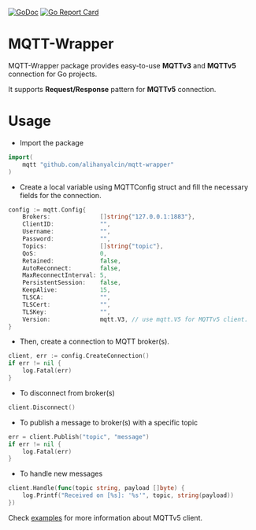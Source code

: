 [![GoDoc](https://godoc.org/github.com/alihanyalcin/mqtt-wrapper?status.svg)](https://godoc.org/github.com/alihanyalcin/mqtt-wrapper)
[![Go Report Card](https://goreportcard.com/badge/github.com/alihanyalcin/mqtt-wrapper)](https://goreportcard.com/report/github.com/alihanyalcin/mqtt-wrapper)
# MQTT-Wrapper
MQTT-Wrapper package provides easy-to-use **MQTTv3** and **MQTTv5** connection for Go projects.

It supports **Request/Response** pattern for **MQTTv5** connection.

# Usage

* Import the package 
```go
import( 
    mqtt "github.com/alihanyalcin/mqtt-wrapper"
)
```
* Create a local variable using MQTTConfig struct and fill the necessary fields for the connection.
```go
config := mqtt.Config{
    Brokers:              []string{"127.0.0.1:1883"},
    ClientID:             "",
    Username:             "",
    Password:             "",
    Topics:               []string{"topic"},
    QoS:                  0,
    Retained:             false,
    AutoReconnect:        false,
    MaxReconnectInterval: 5,
    PersistentSession:    false,
    KeepAlive:            15,
    TLSCA:                "",
    TLSCert:              "",
    TLSKey:               "",
    Version:              mqtt.V3, // use mqtt.V5 for MQTTv5 client.
}
```
* Then, create a connection to MQTT broker(s).
````go
client, err := config.CreateConnection()
if err != nil {
    log.Fatal(err)
}
````
* To disconnect from broker(s)
````go
client.Disconnect()
````
* To publish a message to broker(s) with a specific topic
````go
err = client.Publish("topic", "message")
if err != nil {
    log.Fatal(err)
}
````
* To handle new messages
````go
client.Handle(func(topic string, payload []byte) {
    log.Printf("Received on [%s]: '%s'", topic, string(payload))
})
````

Check [examples](https://github.com/alihanyalcin/mqtt-wrapper/tree/master/examples) for more information about MQTTv5 client.
